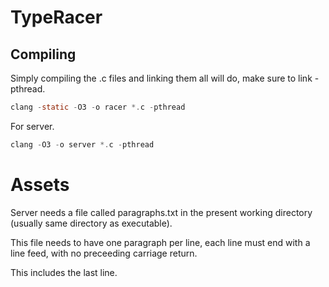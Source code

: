# TypeRacer
## Compiling
Simply compiling the .c files and linking them all will do, make sure to link -pthread.
```c
clang -static -O3 -o racer *.c -pthread
```
For server.
```c
clang -O3 -o server *.c -pthread
```
# Assets
Server needs a file called paragraphs.txt in the present working directory (usually same directory as executable).

This file needs to have one paragraph per line, each line must end with a line feed, with no preceeding carriage return.

This includes the last line.
